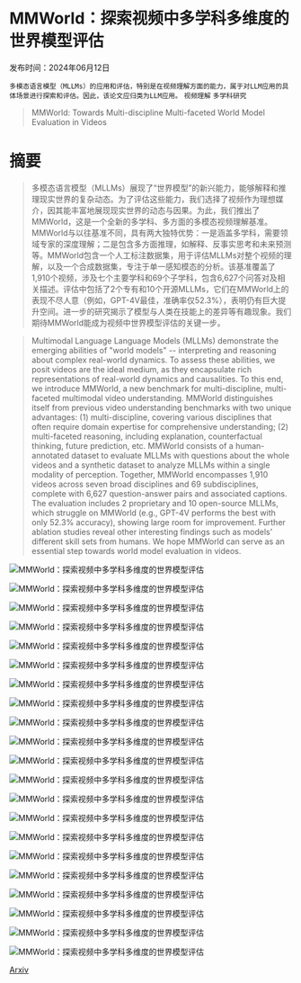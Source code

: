 # MMWorld：探索视频中多学科多维度的世界模型评估

发布时间：2024年06月12日

`多模态语言模型（MLLMs）的应用和评估，特别是在视频理解方面的能力，属于对LLM应用的具体场景进行探索和评估。因此，该论文应归类为LLM应用。` `视频理解` `多学科研究`

> MMWorld: Towards Multi-discipline Multi-faceted World Model Evaluation in Videos

# 摘要

> 多模态语言模型（MLLMs）展现了“世界模型”的新兴能力，能够解释和推理现实世界的复杂动态。为了评估这些能力，我们选择了视频作为理想媒介，因其能丰富地展现现实世界的动态与因果。为此，我们推出了MMWorld，这是一个全新的多学科、多方面的多模态视频理解基准。MMWorld与以往基准不同，具有两大独特优势：一是涵盖多学科，需要领域专家的深度理解；二是包含多方面推理，如解释、反事实思考和未来预测等。MMWorld包含一个人工标注数据集，用于评估MLLMs对整个视频的理解，以及一个合成数据集，专注于单一感知模态的分析。该基准覆盖了1,910个视频，涉及七个主要学科和69个子学科，包含6,627个问答对及相关描述。评估中包括了2个专有和10个开源MLLMs，它们在MMWorld上的表现不尽人意（例如，GPT-4V最佳，准确率仅52.3%），表明仍有巨大提升空间。进一步的研究揭示了模型与人类在技能上的差异等有趣现象。我们期待MMWorld能成为视频中世界模型评估的关键一步。

> Multimodal Language Language Models (MLLMs) demonstrate the emerging abilities of "world models" -- interpreting and reasoning about complex real-world dynamics. To assess these abilities, we posit videos are the ideal medium, as they encapsulate rich representations of real-world dynamics and causalities. To this end, we introduce MMWorld, a new benchmark for multi-discipline, multi-faceted multimodal video understanding. MMWorld distinguishes itself from previous video understanding benchmarks with two unique advantages: (1) multi-discipline, covering various disciplines that often require domain expertise for comprehensive understanding; (2) multi-faceted reasoning, including explanation, counterfactual thinking, future prediction, etc. MMWorld consists of a human-annotated dataset to evaluate MLLMs with questions about the whole videos and a synthetic dataset to analyze MLLMs within a single modality of perception. Together, MMWorld encompasses 1,910 videos across seven broad disciplines and 69 subdisciplines, complete with 6,627 question-answer pairs and associated captions. The evaluation includes 2 proprietary and 10 open-source MLLMs, which struggle on MMWorld (e.g., GPT-4V performs the best with only 52.3\% accuracy), showing large room for improvement. Further ablation studies reveal other interesting findings such as models' different skill sets from humans. We hope MMWorld can serve as an essential step towards world model evaluation in videos.

![MMWorld：探索视频中多学科多维度的世界模型评估](../../../paper_images/2406.08407/x1.png)

![MMWorld：探索视频中多学科多维度的世界模型评估](../../../paper_images/2406.08407/x2.png)

![MMWorld：探索视频中多学科多维度的世界模型评估](../../../paper_images/2406.08407/x3.png)

![MMWorld：探索视频中多学科多维度的世界模型评估](../../../paper_images/2406.08407/x4.png)

![MMWorld：探索视频中多学科多维度的世界模型评估](../../../paper_images/2406.08407/x5.png)

![MMWorld：探索视频中多学科多维度的世界模型评估](../../../paper_images/2406.08407/x6.png)

![MMWorld：探索视频中多学科多维度的世界模型评估](../../../paper_images/2406.08407/x7.png)

![MMWorld：探索视频中多学科多维度的世界模型评估](../../../paper_images/2406.08407/amt_img.png)

![MMWorld：探索视频中多学科多维度的世界模型评估](../../../paper_images/2406.08407/human_eval.png)

![MMWorld：探索视频中多学科多维度的世界模型评估](../../../paper_images/2406.08407/x8.png)

![MMWorld：探索视频中多学科多维度的世界模型评估](../../../paper_images/2406.08407/x9.png)

![MMWorld：探索视频中多学科多维度的世界模型评估](../../../paper_images/2406.08407/x10.png)

![MMWorld：探索视频中多学科多维度的世界模型评估](../../../paper_images/2406.08407/x11.png)

![MMWorld：探索视频中多学科多维度的世界模型评估](../../../paper_images/2406.08407/x12.png)

![MMWorld：探索视频中多学科多维度的世界模型评估](../../../paper_images/2406.08407/x13.png)

![MMWorld：探索视频中多学科多维度的世界模型评估](../../../paper_images/2406.08407/x14.png)

![MMWorld：探索视频中多学科多维度的世界模型评估](../../../paper_images/2406.08407/x15.png)

![MMWorld：探索视频中多学科多维度的世界模型评估](../../../paper_images/2406.08407/x16.png)

![MMWorld：探索视频中多学科多维度的世界模型评估](../../../paper_images/2406.08407/x17.png)

![MMWorld：探索视频中多学科多维度的世界模型评估](../../../paper_images/2406.08407/x18.png)

![MMWorld：探索视频中多学科多维度的世界模型评估](../../../paper_images/2406.08407/x19.png)

[Arxiv](https://arxiv.org/abs/2406.08407)